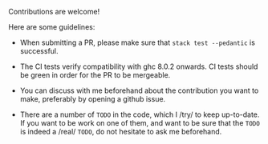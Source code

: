 
Contributions are welcome!

Here are some guidelines:

- When submitting a PR, please make sure that `stack test --pedantic` is successful.

- The CI tests verify compatibility with ghc 8.0.2 onwards. CI tests should be green in order
for the PR to be mergeable.

- You can discuss with me beforehand about the contribution you want to make,
preferably by opening a github issue.

- There are a number of `TODO` in the code, which I /try/ to keep up-to-date.
If you want to be work on one of them, and want to be sure that the `TODO` is
indeed a /real/ `TODO`, do not hesitate to ask me beforehand.
